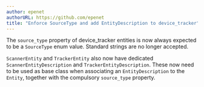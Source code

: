 ```yaml
---
author: epenet
authorURL: https://github.com/epenet
title: "Enforce SourceType and add EntityDescription to device_tracker"
---
```


The `source_type` property of device_tracker entities is now always expected to be a `SourceType` enum value. Standard strings are no longer accepted.

`ScannerEntity` and `TrackerEntity` also now have dedicated `ScannerEntityDescription` and `TrackerEntityDescription`. These now need to be used 
as base class when associating an `EntityDescription` to the `Entity`, together with the compulsory `source_type` property.
